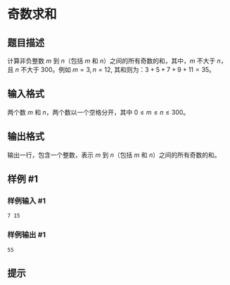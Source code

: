 # 奇数求和

## 题目描述

计算非负整数 $m$ 到 $n$（包括 $m$ 和 $n$）之间的所有奇数的和，其中，$m$ 不大于 $n$，且 $n$ 不大于 $300$。例如 $m=3,n=12,$ 其和则为：$3+5+7+9+11=35$。

## 输入格式

两个数 $m$ 和 $n$，两个数以一个空格分开，其中 $0 \le m \le n \le 300$。

## 输出格式

输出一行，包含一个整数，表示 $m$ 到 $n$（包括 $m$ 和 $n$）之间的所有奇数的和。

## 样例 #1

### 样例输入 #1
```
7 15
```

### 样例输出 #1

```
55
```

## 提示


